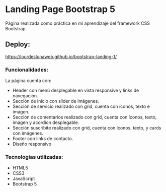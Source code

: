 # Landing Page Bootstrap 5
Página realizada como práctica en mi aprendizaje del framework CSS Bootstrap.

## Deploy:
https://lourdeslunaweb.github.io/bootstrap-landing-1/


### Funcionalidades:
La página cuenta con:
- Header  con menú desplegable en vista responsive y links de navegación.
- Sección de inicio con slider de imágenes.
- Sección de servicio realizado con grid, cuenta con íconos, texto e imágen.
- Sección de comentarios realizado con grid, cuenta con íconos, texto, imágen y acordion desplegable.
- Sección suscribite realizado con grid,  cuenta con íconos, texto, y cards con imágenes.
- Footer con links de contacto.
- Diseño responsivo

### Tecnologías utilizadas:
- HTML5
- CSS3
- JavaScript
- Bootstrap 5